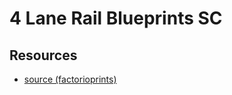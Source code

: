 # 4 Lane Rail Blueprints SC

## Resources

- [source (factorioprints)](https://www.factorio.school/view/-LwQzxkjNldW5RF7Z-jW)
